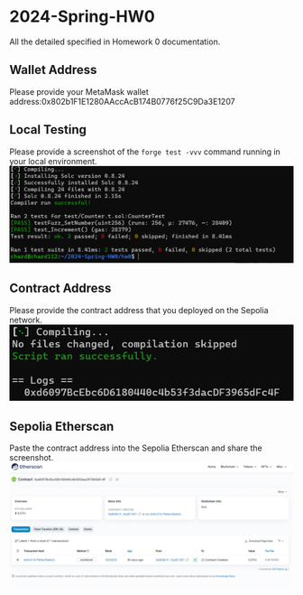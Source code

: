 # 2024-Spring-HW0

All the detailed specified in Homework 0 documentation.

## Wallet Address
Please provide your MetaMask wallet address:0x802b1F1E1280AAccAcB174B0776f25C9Da3E1207

## Local Testing
Please provide a screenshot of the `forge test -vvv` command running in your local environment.
![image](https://github.com/Piratecoder0/2024-Spring-HW0/blob/main/f1.png)
## Contract Address
Please provide the contract address that you deployed on the Sepolia network.
![image](https://github.com/Piratecoder0/2024-Spring-HW0/blob/main/f2.png)
## Sepolia Etherscan
Paste the contract address into the Sepolia Etherscan and share the screenshot.
![image](https://github.com/Piratecoder0/2024-Spring-HW0/blob/main/f3.png)